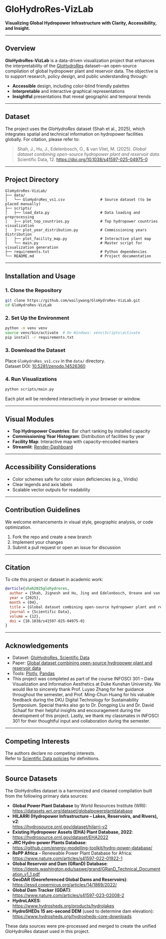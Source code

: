 # GloHydroRes-VizLab

**Visualizing Global Hydropower Infrastructure with Clarity, Accessibility, and Insight.**

---

## Overview

**GloHydroRes-VizLab** is a data-driven visualization project that enhances the interpretability of the [GloHydroRes](https://zenodo.org/records/14526360) dataset—an open-source compilation of global hydropower plant and reservoir data. The objective is to support research, policy design, and public understanding through:

- **Accessible** design, including color-blind friendly palettes  
- **Interpretable** and interactive graphical representations  
- **Insightful** presentations that reveal geographic and temporal trends

---

## Dataset

The project uses the *GloHydroRes* dataset (Shah et al., 2025), which integrates spatial and technical information on hydropower facilities globally. For citation, please refer to:

> Shah, J., Hu, J., Edelenbosch, O., & van Vliet, M. (2025). *Global dataset combining open-source hydropower plant and reservoir data*. Scientific Data, 12. https://doi.org/10.1038/s41597-025-04975-0

---

## Project Directory

```
GloHydroRes-VizLab/
├── data/
│   └── GloHydroRes_vs1.csv                # Source dataset (to be placed manually)
├── scripts/
│   ├── load_data.py                       # Data loading and preprocessing
│   ├── plot_top_countries.py              # Top hydropower countries visualization
│   ├── plot_year_distribution.py          # Commissioning years distribution
│   ├── plot_facility_map.py               # Interactive plant map
│   └── main.py                            # Master script for visualization generation
├── requirements.txt                       # Python dependencies
└── README.md                              # Project documentation
```

---

## Installation and Usage

### 1. Clone the Repository

```bash
git clone https://github.com/wailywang/GloHydroRes-VizLab.git
cd GloHydroRes-VizLab
```

### 2. Set Up the Environment

```bash
python -m venv venv
source venv/bin/activate  # On Windows: venv\Scripts\activate
pip install -r requirements.txt
```

### 3. Download the Dataset

Place `GloHydroRes_vs1.csv` in the `data/` directory.  
Dataset DOI: [10.5281/zenodo.14526360](https://doi.org/10.5281/zenodo.14526360)

### 4. Run Visualizations

```bash
python scripts/main.py
```

Each plot will be rendered interactively in your browser or window.

---

## Visual Modules

- **Top Hydropower Countries**: Bar chart ranking by installed capacity  
- **Commissioning Year Histogram**: Distribution of facilities by year  
- **Facility Map**: Interactive map with capacity-encoded markers
- **Streamlit**: [Render-Dashboard](https://info301-dash-dashboard.onrender.com/)

---

## Accessibility Considerations

- Color schemes safe for color vision deficiencies (e.g., Viridis)
- Clear legends and axis labels
- Scalable vector outputs for readability

---

## Contribution Guidelines

We welcome enhancements in visual style, geographic analysis, or code optimization.

1. Fork the repo and create a new branch  
2. Implement your changes  
3. Submit a pull request or open an issue for discussion

---

## Citation

To cite this project or dataset in academic work:

```bibtex
@article{shah2025glohydrores,
  author = {Shah, Jignesh and Hu, Jing and Edelenbosch, Oreane and van Vliet, Michelle},
  year = {2025},
  month = {04},
  title = {Global dataset combining open-source hydropower plant and reservoir data},
  journal = {Scientific Data},
  volume = {12},
  doi = {10.1038/s41597-025-04975-0}
}
```

---

## Acknowledgements

- Dataset: [GloHydroRes, Scientific Data](https://zenodo.org/records/14526360)
- Paper: [Global dataset combining open-source hydropower plant and reservoir data](https://doi.org/10.1038/s41597-025-04975-0)
- Tools: [Plotly](https://plotly.com/python/), [Pandas](https://pandas.pydata.org/)
- This project was completed as part of the course INFOSCI 301 – Data Visualization and Information Aesthetics at Duke Kunshan University. We would like to sincerely thank Prof. Luyao Zhang for her guidance throughout the semester, and Prof. Ming-Chun Huang for his valuable feedback during the DKU Digital Technology for Sustainability Symposium. Special thanks also go to Dr. Dongping Liu and Dr. David Schaaf for their helpful insights and encouragement during the development of this project. Lastly, we thank my classmates in INFOSCI 301 for their thoughtful input and collaboration during the semester.

---

## Competing Interests

The authors declare no competing interests.  
Refer to [Scientific Data policies](https://www.nature.com/sdata/policies) for definitions.


---

## Source Datasets

The GloHydroRes dataset is a harmonized and cleaned compilation built from the following primary data sources:

- **Global Power Plant Database** by World Resources Institute (WRI):  
  https://datasets.wri.org/dataset/globalpowerplantdatabase  
- **HILARRI (Hydropower Infrastructure – Lakes, Reservoirs, and Rivers), v2**:  
  https://hydrosource.ornl.gov/dataset/hilarri-v2  
- **Existing Hydropower Assets (EHA) Plant Database, 2022**:  
  https://hydrosource.ornl.gov/dataset/EHA2022  
- **JRC Hydro-power Plants Database**:  
  https://github.com/energy-modelling-toolkit/hydro-power-database/  
- **RePP Africa** – Renewable Power Plant Database for Africa:  
  https://www.nature.com/articles/s41597-022-01922-1  
- **Global Reservoir and Dam (GRanD) Database**:  
  https://depts.washington.edu/saswe/grand/GRanD_Technical_Documentation_v1_1.pdf  
- **GeoDAR (Georeferenced Global Dams and Reservoirs)**:  
  https://essd.copernicus.org/articles/14/1869/2022/  
- **Global Dam Tracker (GDAT)**:  
  https://www.nature.com/articles/s41597-023-02008-2  
- **HydroLAKES**:  
  https://www.hydrosheds.org/products/hydrolakes  
- **HydroSHEDs 15 arc-second DEM** (used to determine dam elevation):  
  https://www.hydrosheds.org/hydrosheds-core-downloads

These data sources were pre-processed and merged to create the unified GloHydroRes dataset used in this project.
